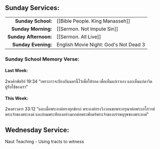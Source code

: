 ## Sunday Services:
| | |
| --:|:-- |
| **Sunday School:**  | [[Bible People. King Manasseh]]
| **Sunday Morning:** | [[Sermon. Not Impute Sin]]
| **Sunday Afternoon:** | [[Sermon. All Live]]
| **Sunday Evening:** | English Movie Night: God's Not Dead 3

### Sunday School Memory Verse:
#### Last Week: 
2พงศ์กษัตริย์ 19:34 "เพราะเราจะป้องกันนครนี้ไว้เพื่อให้รอด เพื่อเห็นแก่เราเอง และเห็นแก่ดาวิดผู้รับใช้ของเรา"
#### This Week:
2พงศาวดาร 33:12 "และเมื่อพระองค์ทรงทุกข์ยาก พระองค์ทรงวิงวอนขอพระกรุณาต่อพระเยโฮวาห์พระเจ้าของพระองค์ และถ่อมพระทัยลงอย่างมากต่อพระพักตร์พระเจ้าของบรรพบุรุษของพระองค์"
## Wednesday Service:
Naut Teaching - Using tracts to witness